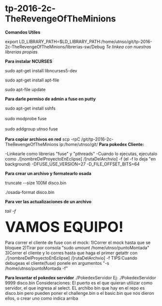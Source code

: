 # tp-2016-2c-TheRevengeOfTheMinions

<strong>Comandos Utiles </strong>

export LD_LIBRARY_PATH=$LD_LIBRARY_PATH:/home/utnso/git/tp-2016-2c-TheRevengeOfTheMinions/librerias-sw/Debug
<em>Te linkea con nuestras librerias propias</em>

<strong>Para instalar NCURSES </strong>

sudo apt-get install libncurses5-dev

sudo apt-get install apt-file

sudo apt-file update

<strong>Para darle permiso de admin a fuse en putty </strong>

sudo apt-get install sshfs <br></br>
sudo modprobe fuse <br></br>
sudo addgroup utnso fuse <br></br>
<strong> Para copiar archivos en red</strong>
scp -rpC /git/tp-2016-2c-TheRevengeOfTheMinions ip:/home/utnso/git/
<strong>Para pokedex Cliente:</strong>

-Linkearle como librerias "fuse" y "pthreads"
-Cuando lo ejecutas, ejecutalo como ./[nombreDelProyectoEnEclipse] /[rutaDelArchvio] -f  (el -f lo deja "en background)
-DFUSE_USE_VERSION=27
-D_FILE_OFFSET_BITS=64

<strong> Para crear un archivo y formatearlo osada </strong>

truncate --size 100M disco.bin

./osada-format disco.bin

<strong>Para ver las actualizaciones de un archivo</strong>

<em> tail -f <NOMBRE DEL ARCHIVO></em>


<font size = 8><strong>VAMOS EQUIPO!</strong></font>

Para correr el cliente de fuse con el mock:
1)Correr el mock hasta que se bloquee
2)Tirar por consola "sudo umount /home/utnso/puntoMontada"
3)Correr el cliente y lo corres hasta que haga el primer getattr con ./[nombreDelProyectoEnEclipse] /[rutaDelArchvio] -f
TIPS:Cuando debugeas el cliente(fuse) ponele en argumentos "-s /home/utnso/puntoMontada -f"


<strong> Para levantar el pokedex servidor </strong>
./PokedexServidor <puertoServidor> <NOmbreArchivoBin>
Ej: ./PokedexServidor 9999 disco.bin
Consideraciones: El puerto es el que quieran utilizar como servidor, el que ingresa al select.
EL archibo  bin que hay en el repo es disco.bin pero pueden poner el challenge.bin o el basic.bin que nos dieron ellos, o crear uno como indica arriba


